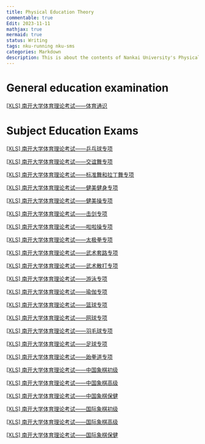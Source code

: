 ```yaml
---
title: Physical Education Theory
commentable: true
Edit: 2023-11-11
mathjax: true
mermaid: true
status: Writing
tags: nku-running nku-sms
categories: Markdown
description: This is about the contents of Nankai University's Physical Education Theory Exam.
---
```


# General education examination

<p><a href="https://ssskz.github.io/materials/体育理论考试/体育通识.xls" target="_blank">[XLS] 南开大学体育理论考试——体育通识 </a></p>

# Subject Education Exams

<p><a href="https://ssskz.github.io/materials/体育理论考试/[乒乓球].xls" target="_blank">[XLS] 南开大学体育理论考试——乒乓球专项 </a></p>

<p><a href="https://ssskz.github.io/materials/体育理论考试/[交谊舞].xls" target="_blank">[XLS] 南开大学体育理论考试——交谊舞专项 </a></p>

<p><a href="https://ssskz.github.io/materials/体育理论考试/[体育舞蹈：标准舞和拉丁舞].xls" target="_blank">[XLS] 南开大学体育理论考试——标准舞和拉丁舞专项 </a></p>

<p><a href="https://ssskz.github.io/materials/体育理论考试/[健美健身].xls" target="_blank">[XLS] 南开大学体育理论考试——健美健身专项 </a></p>

<p><a href="https://ssskz.github.io/materials/体育理论考试/[健美操].xls" target="_blank">[XLS] 南开大学体育理论考试——健美操专项 </a></p>

<p><a href="https://ssskz.github.io/materials/体育理论考试/[击剑].xls" target="_blank">[XLS] 南开大学体育理论考试——击剑专项 </a></p>

<p><a href="https://ssskz.github.io/materials/体育理论考试/[啦啦操].xls" target="_blank">[XLS] 南开大学体育理论考试——啦啦操专项 </a></p>

<p><a href="https://ssskz.github.io/materials/体育理论考试/[太极拳].xls" target="_blank">[XLS] 南开大学体育理论考试——太极拳专项 </a></p>

<p><a href="https://ssskz.github.io/materials/体育理论考试/[武术套路].xls" target="_blank">[XLS] 南开大学体育理论考试——武术套路专项 </a></p>

<p><a href="https://ssskz.github.io/materials/体育理论考试/[武术散打].xls" target="_blank">[XLS] 南开大学体育理论考试——武术散打专项 </a></p>

<p><a href="https://ssskz.github.io/materials/体育理论考试/[游泳].xls" target="_blank">[XLS] 南开大学体育理论考试——游泳专项 </a></p>

<p><a href="https://ssskz.github.io/materials/体育理论考试/[瑜伽].xls" target="_blank">[XLS] 南开大学体育理论考试——瑜伽专项 </a></p>

<p><a href="https://ssskz.github.io/materials/体育理论考试/[篮球].xls" target="_blank">[XLS] 南开大学体育理论考试——篮球专项 </a></p>

<p><a href="https://ssskz.github.io/materials/体育理论考试/[网球].xls" target="_blank">[XLS] 南开大学体育理论考试——网球专项 </a></p>

<p><a href="https://ssskz.github.io/materials/体育理论考试/[羽毛球].xls" target="_blank">[XLS] 南开大学体育理论考试——羽毛球专项 </a></p>

<p><a href="https://ssskz.github.io/materials/体育理论考试/[足球].xls" target="_blank">[XLS] 南开大学体育理论考试——足球专项 </a></p>

<p><a href="https://ssskz.github.io/materials/体育理论考试/[跆拳道].xls" target="_blank">[XLS] 南开大学体育理论考试——跆拳道专项 </a></p>

<p><a href="https://ssskz.github.io/materials/体育理论考试/中国象棋初级班.xls" target="_blank">[XLS] 南开大学体育理论考试——中国象棋初级 </a></p>

<p><a href="https://ssskz.github.io/materials/体育理论考试/中国象棋高级班.xls" target="_blank">[XLS] 南开大学体育理论考试——中国象棋高级 </a></p>

<p><a href="https://ssskz.github.io/materials/体育理论考试/中国象棋保健班.xls" target="_blank">[XLS] 南开大学体育理论考试——中国象棋保健 </a></p>

<p><a href="https://ssskz.github.io/materials/体育理论考试/中国象棋初级班.xls" target="_blank">[XLS] 南开大学体育理论考试——国际象棋初级 </a></p>

<p><a href="https://ssskz.github.io/materials/体育理论考试/中国象棋高级班.xls" target="_blank">[XLS] 南开大学体育理论考试——国际象棋高级 </a></p>

<p><a href="https://ssskz.github.io/materials/体育理论考试/中国象棋保健班.xls" target="_blank">[XLS] 南开大学体育理论考试——国际象棋保健 </a></p>